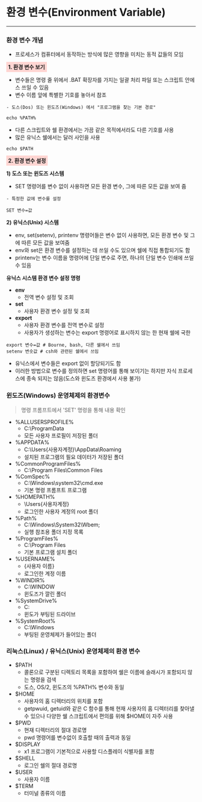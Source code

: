 # 환경 변수(Environment Variable)

---

### 환경 변수 개념
- 프로세스가 컴퓨터에서 동작하는 방식에 많은 영향을 미치는 동적 값들의 모임

<strong style="background: #FFD5D2; padding: 5px;">1. 환경 변수 보기</strong>
- 변수들은 명령 줄 위에서 .BAT 확장자를 가지는 일괄 처리 파일 또는 스크립트 안에스 쓰일 수 있음
- 변수 이름 앞에 특별한 기호를 놓아서 참조

```text
- 도스(Dos) 또는 윈도즈(Windows) 에서 "프로그램을 찾는 기본 경로"

echo %PATH%
```

- 다른 스크립트와 쉘 환경에서는 가끔 같은 목적에서라도 다른 기호를 사용
- 많은 유닉스 쉘에서는 달러 사인을 사용
```text
echo $PATH
```

<strong style="background: #FFD5D2; padding: 5px;">2. 환경 변수 설정</strong>

**1) 도스 또는 윈도즈 시스템**
- SET 명령어를 변수 없이 사용하면 모든 환경 변수, 그에 따른 모든 값을 보여 줌
```text
- 특정한 값에 변수를 설정

SET 변수=값
```

**2) 유닉스(Unix) 시스템**
- env, set(setenv), printenv 명령어들은 변수 없이 사용하면, 모든 환경 변수 및 그에 따른 모든 값을 보여줌
- env와 set은 환경 변수를 설정하는 데 쓰일 수도 있으며 쉘에 직접 통합되기도 함
- printenv는 변수 이름을 명령어에 단일 변수로 주면, 하나의 단일 변수 인쇄에 쓰일 수 있음

**유닉스 시스템 환경 변수 설정 명령**
- **env**
  - 전역 변수 설정 및 조회
- **set**
  - 사용자 환경 변수 설정 및 조회
- **export**
  - 사용자 환경 변수를 전역 변수로 설정
  - 사용자가 생성하는 변수는 export 명령어로 표시하지 않는 한 현재 쉘에 국한

```text
export 변수=값 # Bourne, bash, 다른 쉘에서 쓰임
setenv 변숫값 # csh와 관련된 쉘에서 쓰임
```
- 유닉스에서 변수들은 export 없이 할당되기도 함
- 이러한 방법으로 변수를 정의하면 set 명령어를 통해 보이기는 하지만 자식 프로세스에 종속 되지는 않음(도스와 윈도즈 환경에서 사용 불가)


### 윈도즈(Windows) 운영체제의 환경변수
> 명령 프롬프트에서 'SET' 명령을 통해 내용 확인

- %ALLUSERSPROFILE%
  - C:\ProgramData
  - 모든 사용자 프로필이 저장된 폴더
- %APPDATA%
  - C:\Users\{사용자계정}\AppData\Roaming
  - 설치된 프로그램의 필요 데이터가 저장된 폴더
- %CommonProgramFiles%
  - C:\Program Files\Common Files
- %ComSpec%
  - C:\Windows\system32\cmd.exe
  - 기본 명령 프롬프트 프로그램
- %HOMEPATH%
  - \Users\{사용자계정}
  - 로그인한 사용자 계정의 root 폴더
- %Path%
  - C:\Windows\System32\Wbem;
  - 실행 참조용 폴더 지정 목록
- %ProgramFiles%
  - C:\Program Files
  - 기본 프로그램 설치 폴더
- %USERNAME%
  - {사용자 이름}
  - 로그인한 계정 이름
- %WINDIR%
  - C:\WINDOW
  - 윈도즈가 깔린 폴더
- %SystemDrive%
  - C:
  - 윈도가 부팅된 드라이브
- %SystemRoot%
  - C:\Windows
  - 부팅된 운영체제가 들어있는 폴더

### 리눅스(Linux) / 유닉스(Unix) 운영체제의 환경 변수

- $PATH
  - 콜론으로 구분된 디렉토리 목록을 포함하여 쉘은 이름에 슬래시가 포함되지 않는 명령을 검색
  - 도스, OS/2, 윈도즈의 %PATH% 변수와 동일
- $HOME
  - 사용자의 홈 디렉터리의 위치를 포함
  - getpwuid, getuid와 같은 C 함수를 통해 현재 사용자의 홈 디렉터리를 찾아낼 수 있으나 다양한 쉘 스크립트에서 편의를 위해 $HOME이 자주 사용
- $PWD
  - 현재 디렉터리의 절대 경로명
  - pwd 명령어를 변수없이 호출할 때의 출력과 동일
- $DISPLAY
  - x1 프로그램이 기본적으로 사용할 디스플레이 식별자를 포함
- $SHELL
  - 로그인 쉘의 절대 경로명
- $USER
  - 사용자 이름
- $TERM
  - 터미널 종류의 이름




